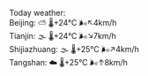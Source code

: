 Today weather:  
Beijing: ⛅️  🌡️+24°C 🌬️↖4km/h  
Tianjin: 🌫  🌡️+24°C 🌬️↘7km/h  
Shijiazhuang: 🌫  🌡️+25°C 🌬️↗4km/h  
Tangshan: ☁️   🌡️+25°C 🌬️↑8km/h  
